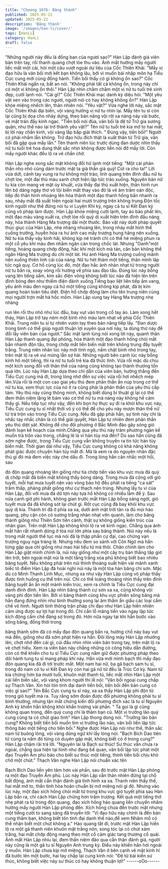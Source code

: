 ```yaml
---
title: "Chương 1076: Băng thành"
published: 2025-05-22
updated: 2025-05-22
description: 'Băng thành'
image: '/images/han-li/cover/'
tags: [HanLi]
category: HanLi
draft: false
---
```


"Những người này đều là đồng bạn của ngươi sao?" Hàn Lập
đánh giá viên bàn trên tay, rồi thanh quang chợt lóe thu vào. Ánh
mắt hướng mấy người liếc mắt một cái, hỏi một câu vượt ngoài
dự liệu của Cốc Thiên Khải.
"Mấy vị đạo hữu là vãn bối mới kết bạn không lâu, bởi vì muốn bái
nhập môn hạ Tiểu Cực cung mới cùng đồng hành. Tiền bối thấy
có gì không ổn sao?" Cốc Thiên Khải ngẩn ra, bất an nói.
"Không phải tất cả không ổn, trong này chỉ có một vị không ổn
thôi." Hàn Lập nhìn chằm chằm một vị nữ tu tuổi trẻ xinh đẹp,
cười lạnh nói.
"Cái gì?" Cốc Thiên Khải mạc danh kỳ diệu hỏi.
"Một yêu vật xen vào trong các ngươi, ngươi nói có hay không
không ổn?" Hàn Lập khóe miệng nhếch lên, thản nhiên nói.
"Yêu vật?" Vừa nghe lời này, sắc mặt Cốc Thiên Khải đại biến, vội
vàng hướng vị nữ tu nhìn lại. Mấy tên tu sĩ còn lại cũng bị dọa cho
nhảy dựng, theo bản năng vội rời xa nàng này vài bước, vẻ mặt
tràn đầy kinh ngạc.
"Tiền bối nói đùa, vãn bối là đệ tử Trữ gia sương quận, như thế
nào lại trở thành yêu vật?" Tên nữ tu tuổi trẻ kia mở to hai mắt, bị
lời này chấn kinh, vội vàng lắp bắp giải thích.
" Đúng vậy, tiền bối!" Người có phải nhầm lẫn không. Trữ đạo hữu
đích thật là xuất thân từ Trữ gia, vãn bối đã gặp qua mấy lần."
Tên thanh niên lúc trước dùng đan dược nhìn thấy nữ tu tuổi trẻ
hoa dung thất sắc nhịn không được liền nói đỡ mấy lời. Còn mấy
người khác đều lộ ra vẻ chần chờ.

Hàn Lập nghe xong sắc mặt không đổi hừ lạnh một tiếng: "Một cái
phân thần nho nhỏ cũng dám trước mặt ta giả thần giả quỷ! Cút
ra cho ta!" Lời vừa dứt, cánh tay vung ra hư không một trảo, linh
quang trên đỉnh đầu nữ tu chợt lóe, một đại thủ màu xanh chợt
hiện lập tức trảo xuống.
Nguyên bản nữ tu kia còn mang vẻ mặt ủy khuất, vừa thấy đại thủ
xuất hiện, thân hình run lên bộ dáng ngây thơ vô tội biến mất thay
vào đó là vẻ âm trầm oán độc, tiếp đó thân hình nhoáng lên hóa
thành một đạo thanh hồng bắn nhanh ra sau, nháy mắt đã xuất
hiện ngoài hai mươi trượng trên không trung.Độn tốc kinh người
như thế đừng nói tu vi Luyện Khí kỳ, ngay cả tu sĩ Kết Đan kỳ
cũng vô pháp làm được.
Hàn Lập khóe miệng cười lạnh, tay áo bào phất lên, một đạo màu
vàng xuất ra, chợt lóe rồi quỷ dị xuất hiện trên đỉnh đầu nàng này,
hóa thành Hàng Ma trượng dài một thước. Bảo vật này dưới pháp
quyết thúc giục của Hàn Lập, nhẹ nhàng nhoáng lên, trong nháy
mắt hình thể cuồng trướng, huyễn hóa ra hư ảnh cao mấy trượng
hung hăng nện xuống.
Nữ tu kia thấy vậy kinh hãi, không kịp né tránh chỉ có thể hé
miệng phun ra một cỗ yêu khí màu đen nhằm ngăn cản trong
chốc lát.
Nhưng "Oanh"một tiếng, hoàng quang chớp động, hắc khí một
kích mà tán, căn bản không thể ngăn Hàng Ma trượng dù chỉ một
lát. Hư ảnh Hàng Ma trượng cuồng mãnh nện xuống thiên linh cái
của nàng. Nữ tu hét thảm một tiếng, thân mình lâp tức ngã quỵ.
Cơ hồ cùng lúc đó, một đạo hắc ảnh nhàn nhạt từ trong người nữ
tu bắn ra, xoay vòng rồi hướng về phía sau đào tẩu.
Đúng lúc này bỗng vang lên tiếng sấm, kim sắc điện võng không
biết lúc nào đã hiện lên trên đỉnh bóng đen như thiểm điện đánh
xuống.Tiếng bạo liệt liên tiếp ầm vang, yêu ảnh màu đen ngay cả
hừ một tiếng cũng không kịp phát, đã bị kim quang hoàn toàn tiêu
diệt.
Điện hồ chớp động làm cho tên trung niên cùng mọi người trợn
mắt há hốc mồm. Hàn Lập vung tay Hàng Ma trượng nhẹ nhàng

run lên rồi thu nhỏ như lúc đầu, bay vụt vào trong cổ tay áo. Làm
xong hết thảy, Hàn Lập trở tay ném một bình nhỏ màu lam nhạt về
phía Cốc Thiên Khải.
Trung niên tu sĩ tự nhiên vươn tay theo bản năng tiếp lấy.
"Đan dược trong bình có thể giúp ngươi thuận lợi xuyên qua nơi
này, ta dùng thứ này để đổi lấy viên bàn của ngươi." Sắc mặt lạnh
lùng nói xong lời này, quanh thân Hàn Lập thanh quang đại
phóng, hóa thành một đạo thanh hồng chói mắt bắn nhanh độn
tẩu, trong chớp mắt liền biến mất trên không trung đầy tuyết trắng.
Trung niên nhân lúc này mới tỉnh ngộ, nắm chặt bình nhỏ trong
tay, trên mặt lộ ra vẻ vui mừng lẫn sợ hãi. Những người bên cạnh
lúc này bỗng kinh hô một tiếng, thì ra nữ tu tuổi trẻ kia đã thức
tỉnh. Vừa rồi mặc dù chịu một kích song đối với thân thể của nàng
cũng không tạo thành thương tổn quá lớn.
Lúc này Hàn Lập dựa theo chỉ dẫn của viên bàn, hướng thẳng
đến Tiểu Cực cung mà đi, trong lòng nhớ đến sự việc vừa rồi hơi
nhếch mép lên.Vừa rồi là một con cao giai yêu thú đem phân thần
ẩn núp trong cơ thể nữ tu kia, xem thực lực của nó ít ra cũng phải
là phân thần của yêu thú cấp tám. Yêu thú này cũng thông minh,
không biết dùng bí thuật gì lại có thể đem thần niệm lặng lẽ bám
vào cơ thể nữ tu mà nàng này không hề cảm thấy gì.
Nếu tiếp tục như vậy, đến khi bọn họ thực sự đi ra khỏi khu vực
này, Tiểu Cực cung tu sĩ nhất thời vô ý có thể để cho yêu này
mượn thân thể nữ tử trà trộn vào trong Tiểu Cực cung. Nếu đã
gặp phải hắn, sự tình này chỉ là nhấc tay nhấc chân là có thể giải
quyết, Hàn Lập tự nhiên đem phân thần yêu thú diệt sát. Không
để cho đối phương ở Bắc Minh đảo gây sóng gió đánh loạn kế
hoạch của mình.Chẳng qua yêu thú này trăm phương ngàn kế
muốn trà trộn vào trong, chẳng lẽ là vì hàn tủy mà đến?
Dù sao hắn cũng đã sớm nghe được, trong Tiểu Cực cung vẫn
không truyền ra tin tức hàn tủy biến mất. Thời gian dài như vậy,
Tiểu Cực cung không có khả năng không phát giác được chuyện
hàn tủy mất đi. Mà là xem ra do nguyên nhân đặc thù gì đó mà
đem việc này che dấu đi. Trong lòng hắn cân nhắc một hồi, sau

đó độn quang nhoáng lên giống như tia chớp tiến vào khu vực
mưa đá quỷ dị chớp mắt đã biến mất không thấy bóng dáng.
Trong mưa đá cộng với gió tuyết, mỗi hạt mưa tuyết nện vào vòng
bảo hộ đều phát ra tiếng "ca sát" trầm thấp, phảng phất giống như
cự thạch nện trúng. Nhưng lấy tu vi của Hàn Lập, đối với mưa đá
dữ tợn này tựa hồ không có nhiều lắm để ý.
Sau nửa canh giờ phi hành, không gian trước mắt Hàn Lập bỗng
sáng ngời, gió tuyết mưa đá đã không sót lại chút gì. Rốt cục cũng
đã bay khỏi khu vực quỷ dị kia. Thành trì đã ở phía xa xa, dưới
ánh mặt trời tản ra đủ mọi hào quang, phụ cận còn có sương
trắng nhàn nhạt vờn quanh, làm cho băng thành giống như Thiên
Sơn tiên cảnh, thật sự không giống kiến trúc của nhân gian.
Trên mặt Hàn Lập không khỏi lộ ra vẻ kinh ngạc. Chẳng qua ánh
mắt hắn rất nhanh dừng ở tòa núi lớn phía sau băng thành.
Núi này nếu là trong mắt người thế tục mà nói đã là thập phần cự
đại, cao chừng vạn trượng nguy nga tráng lệ. Nhưng nếu đem so
sánh với Côn Ngô mà hắn từng gặp qua chỉ giống như mao hài
tiểu tử mà thôi. Chân chính làm cho Hàn Lập giật mình chính là,
núi này giống như một cây trụ bàn thẳng tắp giơ lên trời, bên
ngoài mặt núi là một tầng trắng xóa phủ không biết bao nhiêu
băng tuyết. Nếu không phải trên núi thỉnh thoảng xuất hiện vài
mảnh xanh biếc tô điểm Hàn Lập đã hoài nghi núi này là một tòa
hàn băng chi sơn.
Mặc dù có Minh Thanh Linh Mục, nhưng xa như vậy Hàn Lập
cũng vô pháp thấy được tình huống cụ thể trên núi. Chỉ có thể
loáng thoáng nhìn thấy trên đỉnh băng tuyết ẩn ẩn một mảnh kiến
trúc, xem ra chính là Tiểu Cực cung đại danh đỉnh đỉnh.
Hàn Lập nhìn băng thành cự sơn xa xa, cũng không vội vàng phi
độn tiến lên. Bởi vì băng thành cùng khu vực phiến sông băng mà
hắn đang đứng nhìn như bình thường song lại âm thầm ẩn giấu
các loại cấm chế vô hình. Người tinh thông trận pháp chi đạo như
Hàn Lập hiển nhiên cảm ứng được sự lợi hại trong đó. Chỉ cần lỗ
mãng tiến vào ngay lập tức kích động cấm chế đáng sợ trong đó.
Hơn nữa ngay tại khi hắn bước vào sông băng, đồng thời trong

băng thành sớm đã có mấy đạo độn quang bắn ra, hướng chỗ
này bay vụt mà đến, giống như đã sớm phát hiện ra hắn.
Đôi lông mày Hàn Lập nhướng lên, chợt nhớ đến cái gì, cúi đầu
nhìn nhìn viên bàn trong tay, trên mặt lộ ra vẻ chợt hiểu. Xem ra
viên bàn này chẳng những có công hiệu dẫn đường, còn có thể
khiến cho tu sĩ Tiểu Cực cung nắm giữ được phương pháp theo
dõi hành tung tu sĩ mang pháp khí này. Hắn vừa mới minh bạch
thì mấy đạo độn quang kia đã đi tới trước mắt.
Một nam hai nữ, ba gã bạch sam tu sĩ, trong đó nam có tu vi Kết
Đan kỳ còn hai gã nữ tử đều là Trúc Cơ kỳ.
Nam tử kia chừng hơn ba mươi tuổi, khuôn mặt thanh tú, liếc mắt
nhìn Hàn Lập một cái liền biến sắc, vội vàng khom người thi lễ
nói: "Vãn bối ngoại cung chấp sự Thạch Vân. Xin hỏi tôn tính đại
danh tiền bối, tiền bối đến bản cung có việc gì sao?"
Tên Bắc Cực cung tu sĩ này, xa xa thấy Hàn Lập phi độn từ trong
gió tuyết mà ra. Tuy rằng sớm đoán được đối phương không phải
tu sĩ bình thường, nhưng tận mắt chứng kiến đối phương đích xác
là tu sĩ Nguyên Anh kỳ khiến hắn không khỏi khẩn trương vài
phần.
" Ta gọi là gì cũng không quan trọng, đến quý cung chỉ là thăm
bạn cũ. Một vị trưởng lão quý cung cùng ta có chút giao tình" Hàn
Lập thong dong nói.
"Trưởng lão bản cung? Không biết tiền bối muốn tìm vị trưởng lão
nào, vãn bối liền lập tức thông báo một tiếng cho tiền bối." Nghe
được Hàn Lập nói như thế, thần sắc nam tử buông lỏng, vội vàng
dùng ngữ khí lấy lòng nói.
"Bạch Bích Dao tiên tử cùng ta năm đó từng có duyên gặp mặt,
không biết có ở trong cung?" Hàn Lập chậm rãi trả lời.
"Nguyên lai là Bạch sư thúc! Sư thúc vẫn chưa ra ngoài, chẳng
qua hiện tại hình như đang bế quan, vãn bối lập tức phát một đạo
Truyền Âm phù báo cho biết sư thúc một tiếng, thỉnh tiền bối chịu
khó chờ một chút." Thạch Vân nghe Hàn Lập nói chuẩn xác tên

Bạch Bích Dao liền yên tâm hơn vài phần, sau đó trước mặt Hàn
Lập phóng ra một đạo Truyền Âm phù.
Lúc này Hàn Lập vẫn thản nhiên đứng tại chỗ bất động, ánh mắt
cẩn thận đánh giá tình hình xa xa. Thanh niên thấy thế, hai mắt
mở to, thần tình hòa hoãn chuẩn bị mở miệng nói gì đó. Nhưng
vào lúc này, một đạo xích hồng chói mắt từ trong khu vực gió
tuyết phía sau Hàn Lập bắn ra, chỉ cách Hàn Lập chừng hơn trăm
trượng.
Kết quả một tiếng thở nhẹ phát ra từ trong độn quang, đạo xích
hồng hào quang liền chuyển nhắm hướng mấy người Hàn Lập
phóng đến.
Xích hồng chưa đến trước mặt nhưng một tiếng cười to sang sảng
đã truyền tới: "Vị đạo hữu này chính là đến bản cung thăm bạn,
không biết tôn tính đại danh thế nào,để xem Nhâm mỗ có thể
nhận biết một chút không a."
Hào quang tắt đi, trước mặt Hàn Lập hiển lộ ra một gã thanh niên
khuôn mặt trắng nõn, song tóc lại có chút xám trắng, hai mắt chớp
động mang theo một cỗ cảm giác tang thương cổ quái.
Ánh mắt Hàn Lập nhíu lại, đem thần niệm đảo qua cẩn thận đánh
giá, người này cũng là một gã tu sĩ Nguyên Anh trung kỳ.
Điều này khiến hắn hơi ngoài ý muốn.
Hàn Lập chưa kịp mở miệng, Thạch Vân ở bên cạnh vẻ mặt kinh
hỉ đã bước lên một bước, hai tay chắp lại cung kính nói: "Đệ tử bái
kiến sư thúc, không biết việc này sư thúc có hay không thuận lợi!"
------oOo------

